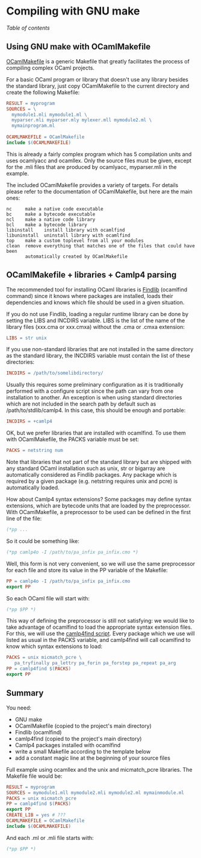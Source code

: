 <!-- ((! set title Compiling with GNU make !)) ((! set learn !)) -->

# Compiling with GNU make

*Table of contents*

## Using GNU make with OCamlMakefile
[OCamlMakefile](https://bitbucket.org/mmottl/ocaml-makefile) is
a generic Makefile that greatly facilitates the process of compiling
complex OCaml projects.

For a basic OCaml program or library that doesn't use any library
besides the standard library, just copy OCamlMakefile to the current
directory and create the following Makefile:

```makefile
RESULT = myprogram
SOURCES = \
  mymodule1.mli mymodule1.ml \
  myparser.mli myparser.mly mylexer.mll mymodule2.ml \
  mymainprogram.ml
  
OCAMLMAKEFILE = OCamlMakefile
include $(OCAMLMAKEFILE)
```
This is already a fairly complex program which has 5 compilation units
and uses ocamlyacc and ocamllex. Only the source files must be given,
except for the .mli files that are produced by ocamlyacc, myparser.mli
in the example.

The included OCamlMakefile provides a variety of targets. For details
please refer to the documentation of OCamlMakefile, but here are the
main ones:

```text
nc     make a native code executable
bc     make a bytecode executable
ncl    make a native code library
bcl    make a bytecode library
libinstall    install library with ocamlfind
libuninstall  uninstall library with ocamlfind
top    make a custom toplevel from all your modules
clean  remove everything that matches one of the files that could have been
       automatically created by OCamlMakefile
```

## OCamlMakefile + libraries + Camlp4 parsing
The recommended tool for installing OCaml libraries is
[Findlib](http://www.camlcity.org/archive/programming/findlib.html "Findlib")
(ocamlfind command) since it knows where packages are installed, loads
their dependencies and knows which file should be used in a given
situation.

If you do not use Findlib, loading a regular runtime library can be done
by setting the LIBS and INCDIRS variable. LIBS is the list of the name
of the library files (xxx.cma or xxx.cmxa) without the .cma or .cmxa
extension:

```makefile
LIBS = str unix
```
If you use non-standard libraries that are not installed in the same
directory as the standard library, the INCDIRS variable must contain the
list of these directories:

```makefile
INCDIRS = /path/to/somelibdirectory/
```
Usually this requires some preliminary configuration as it is
traditionally performed with a configure script since the path can vary
from one installation to another. An exception is when using standard
directories which are not included in the search path by default such as
/path/to/stdlib/camlp4. In this case, this should be enough and
portable:

```makefile
INCDIRS = +camlp4
```
OK, but we prefer libraries that are installed with ocamlfind. To use
them with OCamlMakefile, the PACKS variable must be set:

```makefile
PACKS = netstring num
```
Note that libraries that not part of the standard library but are
shipped with any standard OCaml installation such as unix, str or
bigarray are automatically considered as Findlib packages. Any package
which is required by a given package (e.g. netstring requires unix and
pcre) is automatically loaded.

How about Camlp4 syntax extensions? Some packages may define syntax
extensions, which are bytecode units that are loaded by the
preprocessor. With OCamlMakefile, a preprocessor to be used can be
defined in the first line of the file:

```ocaml
(*pp ...
```
So it could be something like:

```ocaml
(*pp camlp4o -I /path/to/pa_infix pa_infix.cmo *)
```
Well, this form is not very convenient, so we will use the same
preprocessor for each file and store its value in the PP variable of the
Makefile:

```makefile
PP = camlp4o -I /path/to/pa_infix pa_infix.cmo
export PP
```
So each OCaml file will start with:

```ocaml
(*pp $PP *)
```
This way of defining the preprocessor is still not satisfying: we would
like to take advantage of ocamlfind to load the appropriate syntax
extension files. For this, we will use the [camlp4find
script](http://martin.jambon.free.fr/ocaml.html).
Every package which we use will listed as usual in the PACKS variable,
and camlp4find will call ocamlfind to know which syntax extensions to
load:

```makefile
PACKS = unix micmatch_pcre \
   pa_tryfinally pa_lettry pa_forin pa_forstep pa_repeat pa_arg
PP = camlp4find $(PACKS)
export PP
```

## Summary

You need:

* GNU make
* OCamlMakefile (copied to the project's main directory)
* Findlib (ocamlfind)
* camlp4find (copied to the project's main directory)
* Camlp4 packages installed with ocamlfind
* write a small Makefile according to the template below
* add a constant magic line at the beginning of your source files

Full example using ocamllex and the unix and micmatch_pcre libraries.
The Makefile file would be:

```makefile
RESULT = myprogram
SOURCES = mymodule1.mll mymodule2.mli mymodule2.ml mymainmodule.ml
PACKS = unix micmatch_pcre
PP = camlp4find $(PACKS)
export PP
CREATE_LIB = yes # ???
OCAMLMAKEFILE = OCamlMakefile
include $(OCAMLMAKEFILE)
```
And each .ml or .mli file starts with:

```ocaml
(*pp $PP *)
```
